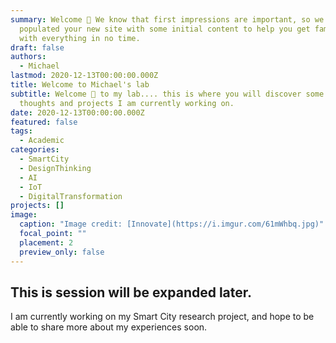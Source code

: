 ```yaml
---
summary: Welcome 👋 We know that first impressions are important, so we've
  populated your new site with some initial content to help you get familiar
  with everything in no time.
draft: false
authors:
  - Michael
lastmod: 2020-12-13T00:00:00.000Z
title: Welcome to Michael's lab
subtitle: Welcome 👋 to my lab.... this is where you will discover some of my
  thoughts and projects I am currently working on.
date: 2020-12-13T00:00:00.000Z
featured: false
tags:
  - Academic
categories:
  - SmartCity
  - DesignThinking
  - AI
  - IoT
  - DigitalTransformation
projects: []
image:
  caption: "Image credit: [Innovate](https://i.imgur.com/61mWhbq.jpg)"
  focal_point: ""
  placement: 2
  preview_only: false
---
```

## This is session will be expanded later.

I am currently working on my Smart City research project, and hope to be able to share more about my experiences soon.